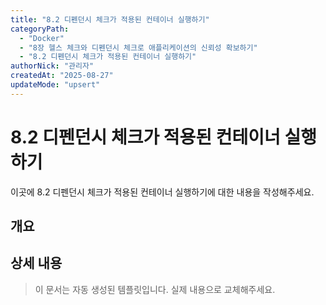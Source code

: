```yaml
---
title: "8.2 디펜던시 체크가 적용된 컨테이너 실행하기"
categoryPath:
  - "Docker"
  - "8장 헬스 체크와 디펜던시 체크로 애플리케이션의 신뢰성 확보하기"
  - "8.2 디펜던시 체크가 적용된 컨테이너 실행하기"
authorNick: "관리자"
createdAt: "2025-08-27"
updateMode: "upsert"
---
```


# 8.2 디펜던시 체크가 적용된 컨테이너 실행하기

이곳에 8.2 디펜던시 체크가 적용된 컨테이너 실행하기에 대한 내용을 작성해주세요.

## 개요

<!-- 내용을 작성해주세요 -->

## 상세 내용

<!-- 내용을 작성해주세요 -->

> 이 문서는 자동 생성된 템플릿입니다. 실제 내용으로 교체해주세요.
